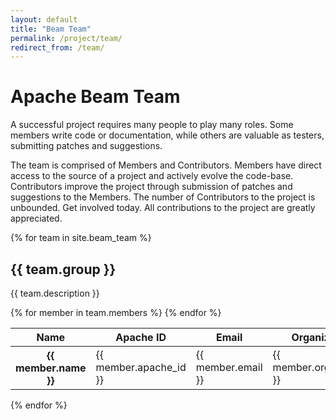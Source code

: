 ```yaml
---
layout: default
title: "Beam Team"
permalink: /project/team/
redirect_from: /team/
---
```


# Apache Beam Team

A successful project requires many people to play many roles. Some members write code or documentation, while others are valuable as testers, submitting patches and suggestions.

The team is comprised of Members and Contributors. Members have direct access to the source of a project and actively evolve the code-base. Contributors improve the project through submission of patches and suggestions to the Members. The number of Contributors to the project is unbounded. Get involved today. All contributions to the project are greatly appreciated.

{% for team in site.beam_team %}
  <h2>{{ team.group }}</h2>
  <p>{{ team.description }}</p>
  <table class="table table-hover">
    <thead>
      <tr>
        <th>Name</th>
        <th>Apache ID</th>
        <th>Email</th>
        <th>Organization</th>
        <th>Roles</th>
        <th>Time Zone</th>
      </tr>
    </thead>
    <tbody>
      {% for member in team.members %}
        <tr>
          <th scope="row">{{ member.name }}</th>
          <td scope="row">{{ member.apache_id }}</td>
          <td scope="row">{{ member.email }}</td>
          <td scope="row">{{ member.organization }}</td>
          <td scope="row">{{ member.roles }}</td>
          <td scope="row">{{ member.time_zone }}</td>
        </tr>
      {% endfor %}
    </tbody>
  </table>
{% endfor %}
